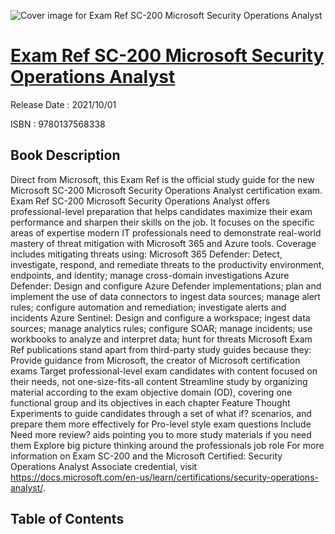 ![Cover image for Exam Ref SC-200 Microsoft Security Operations Analyst](https://imgdetail.ebookreading.net/cover/cover/202109/EB9780137568338.jpg)

[Exam Ref SC-200 Microsoft Security Operations Analyst](https://ebookreading.net/view/book/Exam+Ref+SC-200+Microsoft+Security+Operations+Analyst-EB9780137568338_1.html "Exam Ref SC-200 Microsoft Security Operations Analyst")
====================================================================================================================

Release Date : 2021/10/01

ISBN : 9780137568338

Book Description
-----------------

Direct from Microsoft, this Exam Ref is the official study guide for the new Microsoft SC-200 Microsoft Security Operations Analyst certification exam.
Exam Ref SC-200 Microsoft Security Operations Analyst offers professional-level preparation that helps candidates maximize their exam performance and sharpen their skills on the job. It focuses on the specific areas of expertise modern IT professionals need to demonstrate real-world mastery of threat mitigation with Microsoft 365 and Azure tools. Coverage includes mitigating threats using:
Microsoft 365 Defender: Detect, investigate, respond, and remediate threats to the productivity environment, endpoints, and identity; manage cross-domain investigations
Azure Defender: Design and configure Azure Defender implementations; plan and implement the use of data connectors to ingest data sources; manage alert rules; configure automation and remediation; investigate alerts and incidents
Azure Sentinel: Design and configure a workspace; ingest data sources; manage analytics rules; configure SOAR; manage incidents; use workbooks to analyze and interpret data; hunt for threats
Microsoft Exam Ref publications stand apart from third-party study guides because they:
Provide guidance from Microsoft, the creator of Microsoft certification exams
Target professional-level exam candidates with content focused on their needs, not one-size-fits-all content
Streamline study by organizing material according to the exam objective domain (OD), covering one functional group and its objectives in each chapter
Feature Thought Experiments to guide candidates through a set of what if? scenarios, and prepare them more effectively for Pro-level style exam questions
Include Need more review? aids pointing you to more study materials if you need them
Explore big picture thinking around the professionals job role
For more information on Exam SC-200 and the Microsoft Certified: Security Operations Analyst Associate credential, visit https://docs.microsoft.com/en-us/learn/certifications/security-operations-analyst/.


Table of Contents
-----------------

